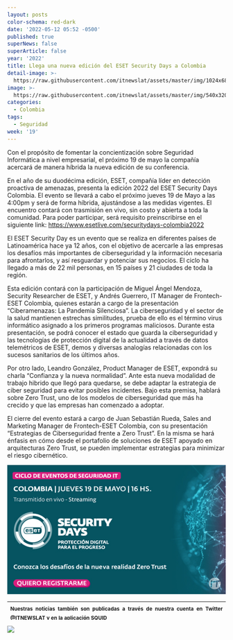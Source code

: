 ```yaml
---
layout: posts
color-schema: red-dark
date: '2022-05-12 05:52 -0500'
published: true
superNews: false
superArticle: false
year: '2022'
title: Llega una nueva edición del ESET Security Days a Colombia
detail-image: >-
  https://raw.githubusercontent.com/itnewslat/assets/master/img/1024x680/eset-securityday-g.jpg
image: >-
  https://raw.githubusercontent.com/itnewslat/assets/master/img/540x320/eset-securityday-p.jpg
categories:
  - Colombia
tags:
  - Seguridad
week: '19'
---
```

Con el propósito de fomentar la concientización sobre Seguridad Informática a nivel empresarial, el próximo 19 de mayo la compañía acercará de manera híbrida la nueva edición de su conferencia.

En el año de su duodécima edición, ESET, compañía líder en detección proactiva de amenazas, presenta la edición 2022 del ESET Security Days Colombia. El evento se llevará a cabo el próximo jueves 19 de Mayo a las 4:00pm y será de forma híbrida, ajustándose a las medidas vigentes. El encuentro contará con trasmisión en vivo, sin costo y abierta a toda la comunidad. Para poder participar, será requisito preinscribirse en el siguiente link: https://www.esetlive.com/securitydays-colombia2022
 
El ESET Security Day es un evento que se realiza en diferentes países de Latinoamérica hace ya 12 años, con el objetivo de acercarle a las empresas los desafíos más importantes de ciberseguridad y la información necesaria para afrontarlos, y así resguardar y potenciar sus negocios. El ciclo ha llegado a más de 22 mil personas, en 15 países y 21 ciudades de toda la región.
 
Esta edición contará con la participación de Miguel Ángel Mendoza, Security Researcher de ESET, y Andrés Guerrero, IT Manager de Frontech-ESET Colombia, quienes estarán a cargo de la presentación “Ciberamenazas: La Pandemia Silenciosa”. La ciberseguridad y el sector de la salud mantienen estrechas similitudes, prueba de ello es el término virus informático asignado a los primeros programas maliciosos. Durante esta presentación, se podrá conocer el estado que guarda la ciberseguridad y las tecnologías de protección digital de la actualidad a través de datos telemétricos de ESET, demos y diversas analogías relacionadas con los sucesos sanitarios de los últimos años.
 
Por otro lado, Leandro González, Product Manager de ESET, expondrá su charla “Confianza y la nueva normalidad”. Ante esta nueva modalidad de trabajo hibrido que llegó para quedarse, se debe adaptar la estrategia de ciber seguridad para evitar posibles incidentes. Bajo esta premisa, hablará sobre Zero Trust, uno de los modelos de ciberseguridad que más ha crecido y que las empresas han comenzado a adoptar.
 
El cierre del evento estará a cargo de Juan Sebastián Rueda, Sales and Marketing Manager de Frontech-ESET Colombia, con su presentación “Estrategias de Ciberseguridad frente a Zero Trust”. En la misma se hará énfasis en cómo desde el portafolio de soluciones de ESET apoyado en arquitecturas Zero Trust, se pueden implementar estrategias para minimizar el riesgo cibernético.
 
![](https://raw.githubusercontent.com/itnewslat/assets/master/img/540x320/eset-securityday-p.jpg)

<table style="height: 42px;" width="569">
<tbody>
<tr>
<td style="text-align: justify;"><sub><strong>Nuestras noticias también son publicadas a través de nuestra cuenta en Twitter <a href="https://twitter.com/itnewslat?lang=es">@ITNEWSLAT</a> y en la aplicación <a href="https://squidapp.co/en/">SQUID</a></strong></sub></td>
</tr>
</tbody>
</table>

<img src="https://tracker.metricool.com/c3po.jpg?hash=56f88a41e39ab42c063cc51676587a04"/>